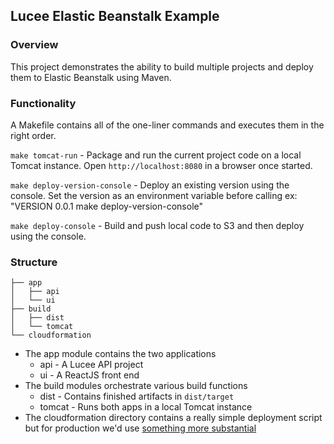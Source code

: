 ## Lucee Elastic Beanstalk Example

### Overview

This project demonstrates the ability to build multiple projects and deploy them to Elastic Beanstalk using Maven.

### Functionality

A Makefile contains all of the one-liner commands and executes them in the right order.

`make tomcat-run` - Package and run the current project code on a local Tomcat instance.
Open `http://localhost:8080` in a browser once started.

`make deploy-version-console` - Deploy an existing version using the console. Set the version as 
an environment variable before calling ex: "VERSION 0.0.1 make deploy-version-console"

`make deploy-console` - Build and push local code to S3 and then deploy using the console.

### Structure

```
├── app
│   ├── api
│   └── ui
├── build
│   ├── dist
│   └── tomcat
└── cloudformation
```

* The app module contains the two applications
    * api - A Lucee API project
    * ui - A ReactJS front end
* The build modules orchestrate various build functions
    * dist - Contains finished artifacts in `dist/target`
    * tomcat - Runs both apps in a local Tomcat instance
* The cloudformation directory contains a really simple deployment script but for production we'd use [something more substantial](https://github.com/aws-quickstart/quickstart-enterprise-accelerator-nist)
